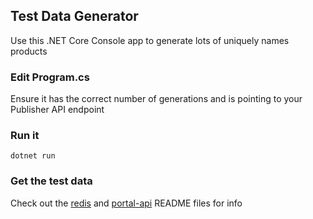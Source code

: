 ## Test Data Generator
Use this .NET Core Console app to generate lots of uniquely names products

### Edit Program.cs
Ensure it has the correct number of generations and is pointing to your Publisher API endpoint

### Run it
`dotnet run`

### Get the test data
Check out the [redis](../redis) and [portal-api](../portal-api) README files for info

